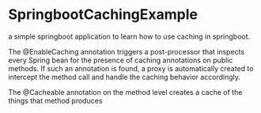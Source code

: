 # SpringbootCachingExample

a simple springboot application to learn how to use caching in springboot. 

The @EnableCaching annotation triggers a post-processor that inspects every Spring bean for the presence of caching annotations on public methods. If such an annotation is found, a proxy is automatically created 
to intercept the method call and handle the caching behavior accordingly.


The @Cacheable annotation on the method level creates a cache of the things that method produces 
